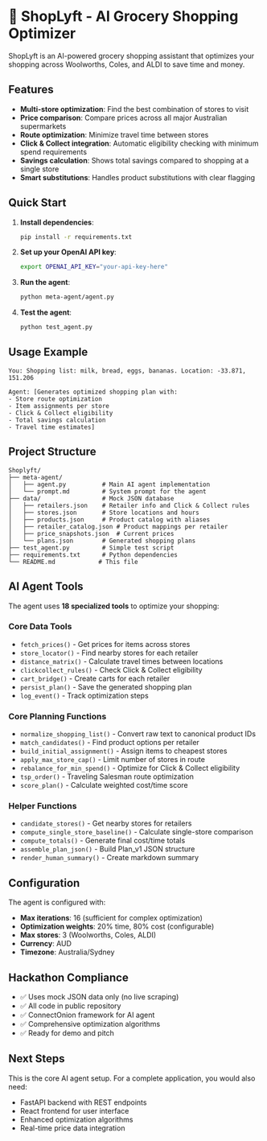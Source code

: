 # 🛒 ShopLyft - AI Grocery Shopping Optimizer

ShopLyft is an AI-powered grocery shopping assistant that optimizes your shopping across Woolworths, Coles, and ALDI to save time and money.

## Features

- **Multi-store optimization**: Find the best combination of stores to visit
- **Price comparison**: Compare prices across all major Australian supermarkets
- **Route optimization**: Minimize travel time between stores
- **Click & Collect integration**: Automatic eligibility checking with minimum spend requirements
- **Savings calculation**: Shows total savings compared to shopping at a single store
- **Smart substitutions**: Handles product substitutions with clear flagging

## Quick Start

1. **Install dependencies**:
   ```bash
   pip install -r requirements.txt
   ```

2. **Set up your OpenAI API key**:
   ```bash
   export OPENAI_API_KEY="your-api-key-here"
   ```

3. **Run the agent**:
   ```bash
   python meta-agent/agent.py
   ```

4. **Test the agent**:
   ```bash
   python test_agent.py
   ```

## Usage Example

```
You: Shopping list: milk, bread, eggs, bananas. Location: -33.871, 151.206

Agent: [Generates optimized shopping plan with:
- Store route optimization
- Item assignments per store
- Click & Collect eligibility
- Total savings calculation
- Travel time estimates]
```

## Project Structure

```
Shoplyft/
├── meta-agent/
│   ├── agent.py          # Main AI agent implementation
│   └── prompt.md         # System prompt for the agent
├── data/                 # Mock JSON database
│   ├── retailers.json    # Retailer info and Click & Collect rules
│   ├── stores.json       # Store locations and hours
│   ├── products.json     # Product catalog with aliases
│   ├── retailer_catalog.json # Product mappings per retailer
│   ├── price_snapshots.json  # Current prices
│   └── plans.json        # Generated shopping plans
├── test_agent.py         # Simple test script
├── requirements.txt      # Python dependencies
└── README.md            # This file
```

## AI Agent Tools

The agent uses **18 specialized tools** to optimize your shopping:

### Core Data Tools
- `fetch_prices()` - Get prices for items across stores
- `store_locator()` - Find nearby stores for each retailer
- `distance_matrix()` - Calculate travel times between locations
- `clickcollect_rules()` - Check Click & Collect eligibility
- `cart_bridge()` - Create carts for each retailer
- `persist_plan()` - Save the generated shopping plan
- `log_event()` - Track optimization steps

### Core Planning Functions
- `normalize_shopping_list()` - Convert raw text to canonical product IDs
- `match_candidates()` - Find product options per retailer
- `build_initial_assignment()` - Assign items to cheapest stores
- `apply_max_store_cap()` - Limit number of stores in route
- `rebalance_for_min_spend()` - Optimize for Click & Collect eligibility
- `tsp_order()` - Traveling Salesman route optimization
- `score_plan()` - Calculate weighted cost/time score

### Helper Functions
- `candidate_stores()` - Get nearby stores for retailers
- `compute_single_store_baseline()` - Calculate single-store comparison
- `compute_totals()` - Generate final cost/time totals
- `assemble_plan_json()` - Build Plan_v1 JSON structure
- `render_human_summary()` - Create markdown summary

## Configuration

The agent is configured with:
- **Max iterations**: 16 (sufficient for complex optimization)
- **Optimization weights**: 20% time, 80% cost (configurable)
- **Max stores**: 3 (Woolworths, Coles, ALDI)
- **Currency**: AUD
- **Timezone**: Australia/Sydney

## Hackathon Compliance

- ✅ Uses mock JSON data only (no live scraping)
- ✅ All code in public repository
- ✅ ConnectOnion framework for AI agent
- ✅ Comprehensive optimization algorithms
- ✅ Ready for demo and pitch

## Next Steps

This is the core AI agent setup. For a complete application, you would also need:
- FastAPI backend with REST endpoints
- React frontend for user interface
- Enhanced optimization algorithms
- Real-time price data integration
